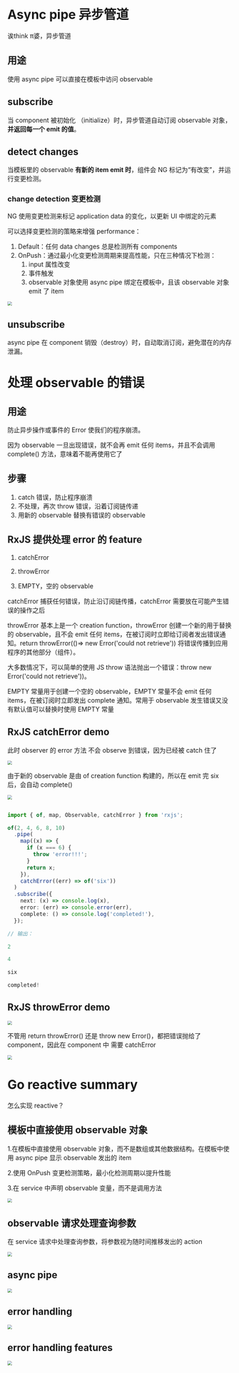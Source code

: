 # Async pipe 异步管道



诶think π婆，异步管道



## 用途



使用 async pipe 可以直接在模板中访问 observable



## subscribe



当 component 被初始化 （initialize）时，异步管道自动订阅 observable 对象，**并返回每一个 emit 的值**。



## detect changes



当模板里的 observable **有新的 item emit 时**，组件会 NG 标记为“有改变”，并运行变更检测。

### change detection 变更检测

NG 使用变更检测来标记 application data 的变化，以更新 UI 中绑定的元素

可以选择变更检测的策略来增强 performance：

1. Default：任何 data changes 总是检测所有 components
2. OnPush：通过最小化变更检测周期来提高性能，只在三种情况下检测：
   1. input 属性改变
   2. 事件触发
   3. observable 对象使用 async pipe 绑定在模板中，且该 observable 对象  emit 了 item

<img src="imgs\changeDetection.png" style="zoom:60%;" />



## unsubscribe



async pipe 在 component 销毁（destroy）时，自动取消订阅，避免潜在的内存泄漏。



# 处理 observable 的错误



## 用途



防止异步操作或事件的 Error 使我们的程序崩溃。

因为 observable 一旦出现错误，就不会再 emit 任何 items，并且不会调用 complete() 方法，意味着不能再使用它了



## 步骤



1. catch 错误，防止程序崩溃
2. 不处理，再次 throw 错误，沿着订阅链传递
3. 用新的 observable 替换有错误的 observable



## RxJS 提供处理 error 的 feature



1. catchError

2. throwError

3. EMPTY，空的 observable

   

catchError 捕获任何错误，防止沿订阅链传播，catchError 需要放在可能产生错误的操作之后

throwError 基本上是一个 creation function，throwError 创建一个新的用于替换的 observable，且不会 emit 任何 items，在被订阅时立即给订阅者发出错误通知。return throwError(()=> new Error('could not retrieve')) 将错误传播到应用程序的其他部分（组件）。

大多数情况下，可以简单的使用 JS throw 语法抛出一个错误：throw new Error('could not retrieve'))。

EMPTY 常量用于创建一个空的 observable，EMPTY 常量不会 emit 任何 items，在被订阅时立即发出 complete 通知。常用于 observable 发生错误又没有默认值可以替换时使用 EMPTY 常量



## RxJS catchError demo



此时 observer 的 error 方法 不会 observe 到错误，因为已经被 catch 住了

<img src="imgs\catchError.png" style="zoom:60%;" />

由于新的 observable 是由 of creation function 构建的，所以在 emit 完 six 后，会自动 complete()

<img src="imgs\catchErrorDiagram.png" style="zoom:60%;" />



```ts

import { of, map, Observable, catchError } from 'rxjs';

of(2, 4, 6, 8, 10)
  .pipe(
    map((x) => {
      if (x === 6) {
        throw 'error!!!';
      }
      return x;
    }),
    catchError((err) => of('six'))
  )
  .subscribe({
    next: (x) => console.log(x),
    error: (err) => console.error(err),
    complete: () => console.log('completed!'),
  });

// 输出：

2

4

six

completed!

```



## RxJS throwError demo



<img src="imgs\throwError.png" style="zoom:60%;" />

不管用 return throwError() 还是 throw new Error()，都把错误抛给了 component，因此在 component 中 需要 catchError

<img src="imgs\throwError2.png" style="zoom:60%;" />



# Go reactive summary



怎么实现 reactive？

## 模板中直接使用 observable 对象



1.在模板中直接使用 observable 对象，而不是数组或其他数据结构。在模板中使用 async pipe 显示 observable 发出的 item

2.使用 OnPush 变更检测策略，最小化检测周期以提升性能

3.在 service 中声明 observable 变量，而不是调用方法

<img src="imgs\go_reactive_summary1.png" style="zoom:60%;" />



## observable 请求处理查询参数



在 service 请求中处理查询参数，将参数视为随时间推移发出的 action

<img src="imgs\go_reactive_summary2.png" style="zoom:60%;" />



## async pipe



<img src="imgs\go_reactive_summary3.png" style="zoom:60%;" />



## error handling



 <img src="imgs\go_reactive_summary4.png" style="zoom:60%;" />



## error handling features



<img src="imgs\go_reactive_summary5.png" style="zoom:60%;" />